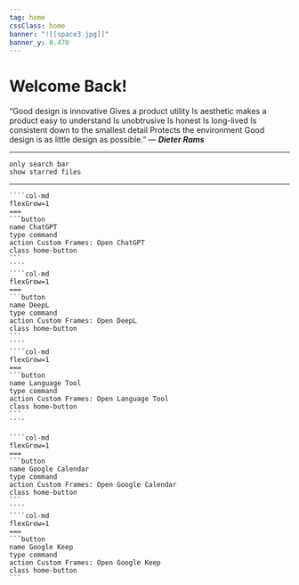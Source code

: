 ```yaml
---
tag: home
cssClass: home
banner: "![[space3.jpg]]"
banner_y: 0.470
---
```


# Welcome Back!

“Good design is innovative Gives a product utility Is aesthetic makes a product easy to understand Is unobtrusive Is honest Is long-lived Is consistent down to the smallest detail Protects the environment Good design is as little design as possible.” — ***Dieter Rams***

---

```search-bar
only search bar
show starred files
```

---

`````col
````col-md
flexGrow=1
===
```button
name ChatGPT
type command
action Custom Frames: Open ChatGPT
class home-button
```
````
````col-md
flexGrow=1
===
```button
name DeepL
type command
action Custom Frames: Open DeepL
class home-button
```
````
````col-md
flexGrow=1
===
```button
name Language Tool
type command
action Custom Frames: Open Language Tool
class home-button
```
````
`````

`````col
````col-md
flexGrow=1
===
```button
name Google Calendar
type command
action Custom Frames: Open Google Calendar
class home-button
```
````
````col-md
flexGrow=1
===
```button
name Google Keep
type command
action Custom Frames: Open Google Keep
class home-button
```
`````




